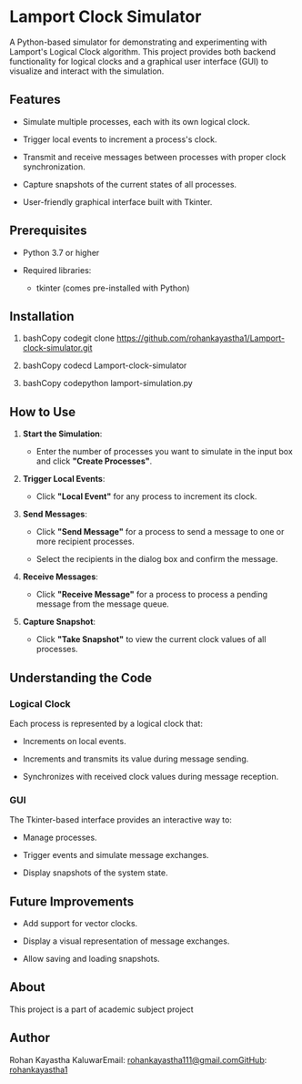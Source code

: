 Lamport Clock Simulator
=======================

A Python-based simulator for demonstrating and experimenting with Lamport's Logical Clock algorithm. This project provides both backend functionality for logical clocks and a graphical user interface (GUI) to visualize and interact with the simulation.

Features
--------

*   Simulate multiple processes, each with its own logical clock.
    
*   Trigger local events to increment a process's clock.
    
*   Transmit and receive messages between processes with proper clock synchronization.
    
*   Capture snapshots of the current states of all processes.
    
*   User-friendly graphical interface built with Tkinter.
    

Prerequisites
-------------

*   Python 3.7 or higher
    
*   Required libraries:
    
    *   tkinter (comes pre-installed with Python)
        

Installation
------------

1.  bashCopy codegit clone https://github.com/rohankayastha1/Lamport-clock-simulator.git
    
2.  bashCopy codecd Lamport-clock-simulator
    
3.  bashCopy codepython lamport-simulation.py
    

How to Use
----------

1.  **Start the Simulation**:
    
    *   Enter the number of processes you want to simulate in the input box and click **"Create Processes"**.
        
2.  **Trigger Local Events**:
    
    *   Click **"Local Event"** for any process to increment its clock.
        
3.  **Send Messages**:
    
    *   Click **"Send Message"** for a process to send a message to one or more recipient processes.
        
    *   Select the recipients in the dialog box and confirm the message.
        
4.  **Receive Messages**:
    
    *   Click **"Receive Message"** for a process to process a pending message from the message queue.
        
5.  **Capture Snapshot**:
    
    *   Click **"Take Snapshot"** to view the current clock values of all processes.
        


Understanding the Code
----------------------

### Logical Clock

Each process is represented by a logical clock that:

*   Increments on local events.
    
*   Increments and transmits its value during message sending.
    
*   Synchronizes with received clock values during message reception.
    

### GUI

The Tkinter-based interface provides an interactive way to:

*   Manage processes.
    
*   Trigger events and simulate message exchanges.
    
*   Display snapshots of the system state.
    

Future Improvements
-------------------

*   Add support for vector clocks.
    
*   Display a visual representation of message exchanges.
    
*   Allow saving and loading snapshots.
    

About
-------

This project is a part of academic subject project 


Author
------

Rohan Kayastha KaluwarEmail: rohankayastha111@gmail.comGitHub: [rohankayastha1](https://github.com/rohankayastha1)
